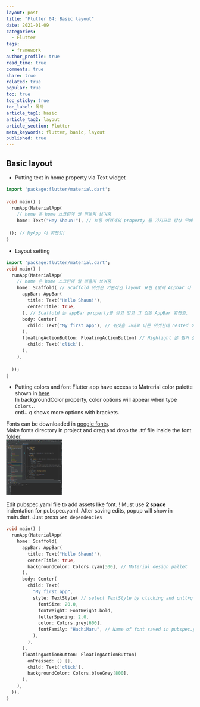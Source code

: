 ```yaml
---
layout: post
title: "Flutter 04: Basic layout"
date: 2021-01-09
categories:
  - Flutter
tags:
  - framework
author_profile: true
read_time: true
comments: true
share: true
related: true
popular: true
toc: true
toc_sticky: true
toc_label: 목차
article_tag1: basic
article_tag2: layout
article_section: Flutter
meta_keywords: flutter, basic, layout
published: true
---
```


## Basic layout

- Putting text in home property via Text widget

``` dart
import 'package:flutter/material.dart';

void main() {
  runApp(MaterialApp(
    // home 은 home 스크린에 뭘 띄울지 보여줌
    home: Text("Hey Shaun!"), // 보통 여러개의 property 를 가지므로 항상 뒤에 , 붙이는게 좋은 습관임.

 )); // MyApp 이 위젯임!
}
```

- Layout setting

``` dart
import 'package:flutter/material.dart';
void main() {
  runApp(MaterialApp(
    // home 은 home 스크린에 뭘 띄울지 보여줌
    home: Scaffold( // Scaffold 위젯은 기본적인 layout 표현 (위에 Appbar 나 action 버튼같은것들)
      appBar: AppBar(
        title: Text("Hello Shaun!"),
        centerTitle: true,
      ), // Scaffold 는 appBar property를 갖고 있고 그 값은 AppBar 위젯임.
      body: Center(
        child: Text("My first app"), // 위젯을 고대로 다른 위젯한테 nested 하면 child property를 사용
      ),
      floatingActionButton: FloatingActionButton( // Highlight 은 뭔가 잘못된걸 알려줌.
        child: Text('click'),
      ),
    ),

  ));
}
```

- Putting colors and font
Flutter app have access to Matrerial color palette shown in [here](https://material.io/design/color/the-color-system.html#tools-for-picking-color, "Material color pallete")  
In backgroundColor property, color options will appear when type `Colors.`.  
cntl+ q shows more options with brackets.

Fonts can be downloaded in [google fonts](https://fonts.google.com/).  
Make fonts directory in project and drag and drop the .ttf file inside the font folder.  
<img src="/assets/images/flutter/flutter008.PNG" width="30%" height="40%">

Edit pubspec.yaml file to add assets like font. \! Must use __2 space__ indentation for pubspec.yaml.
After saving edits, popup will show in main.dart. Just press `Get dependencies`

``` dart
void main() {
  runApp(MaterialApp(
    home: Scaffold(
      appBar: AppBar(
        title: Text("Hello Shaun!"),
        centerTitle: true,
        backgroundColor: Colors.cyan[300], // Material design pallet
      ),
      body: Center(
        child: Text(
          "My first app",
          style: TextStyle( // select TextStyle by clicking and cntl+q gives style options
            fontSize: 20.0,
            fontWeight: FontWeight.bold,
            letterSpacing: 2.0,
            color: Colors.grey[600],
            fontFamily: "HachiMaru", // Name of font saved in pubspec.yaml
          ),
        ),
      ),
      floatingActionButton: FloatingActionButton(
        onPressed: () {},
        child: Text('click'),
        backgroundColor: Colors.blueGrey[800],
      ),
    ),
  ));
}
```